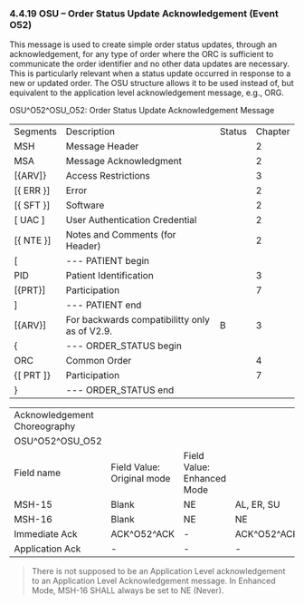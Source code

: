 ### 4.4.19 OSU – Order Status Update Acknowledgement (Event O52) 

This message is used to create simple order status updates, through an acknowledgement, for any type of order where the ORC is sufficient to communicate the order identifier and no other data updates are necessary. This is particularly relevant when a status update occurred in response to a new or updated order. The OSU structure allows it to be used instead of, but equivalent to the application level acknowledgement message, e.g., ORG.

OSU^O52^OSU_O52: Order Status Update Acknowledgement Message

|     |     |     |     |
| --- | --- | --- | --- |
| Segments | Description | Status | Chapter |
| MSH | Message Header |  | 2 |
| MSA | Message Acknowledgment |  | 2 |
| [\{ARV]} | Access Restrictions |  | 3 |
| [\{ ERR }] | Error |  | 2 |
| [\{ SFT }] | Software |  | 2 |
| [ UAC ] | User Authentication Credential |  | 2 |
| [\{ NTE }] | Notes and Comments (for Header) |  | 2 |
| [ | --- PATIENT begin |  |  |
| PID | Patient Identification |  | 3 |
| [\{PRT}] | Participation |  | 7 |
| ] | --- PATIENT end |  |  |
| [\{ARV}] | For backwards compatibilitty only as of V2.9. | B | 3 |
| \{ | --- ORDER_STATUS begin |  |  |
| ORC | Common Order |  | 4 |
| \{[ PRT ]} | Participation |  | 7 |
| } | --- ORDER_STATUS end |  |  |

|     |     |     |     |
| --- | --- | --- | --- |
| Acknowledgement Choreography |  |  |  |
| OSU^O52^OSU_O52 |  |  |  |
| Field name | Field Value: Original mode | Field Value: Enhanced Mode |  |
| MSH-15 | Blank | NE | AL, ER, SU |
| MSH-16 | Blank | NE | NE |
| Immediate Ack | ACK^O52^ACK | - | ACK^O52^ACK |
| Application Ack | - | - | - |

> There is not supposed to be an Application Level acknowledgement to an Application Level Acknowledgement message. In Enhanced Mode, MSH-16 SHALL always be set to NE (Never).
